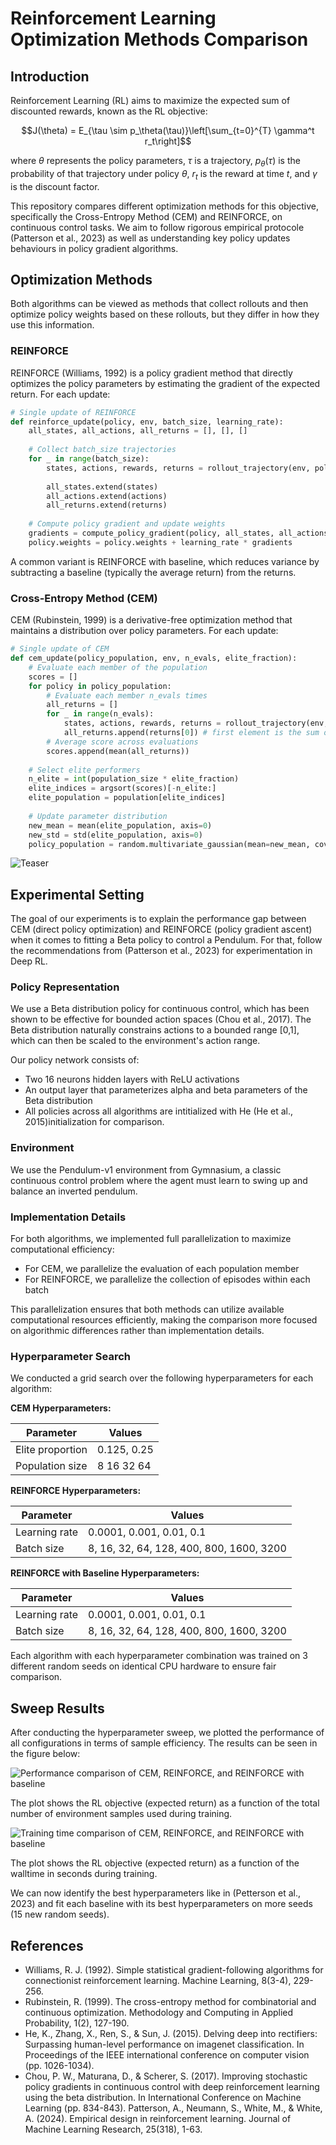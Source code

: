# Reinforcement Learning Optimization Methods Comparison

## Introduction

Reinforcement Learning (RL) aims to maximize the expected sum of discounted rewards, known as the RL objective:

$$J(\theta) = E_{\tau \sim p_\theta(\tau)}\left[\sum_{t=0}^{T} \gamma^t r_t\right]$$

where $\theta$ represents the policy parameters, $\tau$ is a trajectory, $p_\theta(\tau)$ is the probability of that trajectory under policy $\theta$, $r_t$ is the reward at time $t$, and $\gamma$ is the discount factor.

This repository compares different optimization methods for this objective, specifically the Cross-Entropy Method (CEM) and REINFORCE, on continuous control tasks. We aim to follow rigorous empirical protocole (Patterson et al., 2023) as well as understanding key policy updates behaviours in policy gradient algorithms. 

## Optimization Methods

Both algorithms can be viewed as methods that collect rollouts and then optimize policy weights based on these rollouts, but they differ in how they use this information.

### REINFORCE

REINFORCE (Williams, 1992) is a policy gradient method that directly optimizes the policy parameters by estimating the gradient of the expected return. For each update:

```python
# Single update of REINFORCE
def reinforce_update(policy, env, batch_size, learning_rate):
    all_states, all_actions, all_returns = [], [], []
    
    # Collect batch_size trajectories
    for _ in range(batch_size):
        states, actions, rewards, returns = rollout_trajectory(env, policy)
        
        all_states.extend(states)
        all_actions.extend(actions)
        all_returns.extend(returns)
    
    # Compute policy gradient and update weights
    gradients = compute_policy_gradient(policy, all_states, all_actions, all_returns)
    policy.weights = policy.weights + learning_rate * gradients
```

A common variant is REINFORCE with baseline, which reduces variance by subtracting a baseline (typically the average return) from the returns.

### Cross-Entropy Method (CEM)

CEM (Rubinstein, 1999) is a derivative-free optimization method that maintains a distribution over policy parameters. For each update:

```python
# Single update of CEM
def cem_update(policy_population, env, n_evals, elite_fraction):
    # Evaluate each member of the population
    scores = []
    for policy in policy_population:
        # Evaluate each member n_evals times
        all_returns = []
        for _ in range(n_evals):
            states, actions, rewards, returns = rollout_trajectory(env, policy)
            all_returns.append(returns[0]) # first element is the sum of discounted rewards
        # Average score across evaluations
        scores.append(mean(all_returns))
    
    # Select elite performers
    n_elite = int(population_size * elite_fraction)
    elite_indices = argsort(scores)[-n_elite:]
    elite_population = population[elite_indices]
    
    # Update parameter distribution
    new_mean = mean(elite_population, axis=0)
    new_std = std(elite_population, axis=0)
    policy_population = random.multivariate_gaussian(mean=new_mean, cov=diag(new_std), size=len(policy_population))
```
![Teaser](policy_evolution.gif)
## Experimental Setting
The goal of our experiments is to explain the performance gap between CEM (direct policy optimization) and REINFORCE (policy gradient ascent) when it comes to fitting a Beta policy to control a Pendulum. For that, follow the recommendations from (Patterson et al., 2023) for experimentation in Deep RL.
### Policy Representation

We use a Beta distribution policy for continuous control, which has been shown to be effective for bounded action spaces (Chou et al., 2017). The Beta distribution naturally constrains actions to a bounded range [0,1], which can then be scaled to the environment's action range.

Our policy network consists of:
- Two 16 neurons hidden layers with ReLU activations
- An output layer that parameterizes alpha and beta parameters of the Beta distribution
- All policies across all algorithms are intitialized with He (He et al., 2015)initialization for comparison.
### Environment

We use the Pendulum-v1 environment from Gymnasium, a classic continuous control problem where the agent must learn to swing up and balance an inverted pendulum.

### Implementation Details

For both algorithms, we implemented full parallelization to maximize computational efficiency:
- For CEM, we parallelize the evaluation of each population member
- For REINFORCE, we parallelize the collection of episodes within each batch

This parallelization ensures that both methods can utilize available computational resources efficiently, making the comparison more focused on algorithmic differences rather than implementation details.

### Hyperparameter Search

We conducted a grid search over the following hyperparameters for each algorithm:

**CEM Hyperparameters:**

| Parameter | Values |
|-----------|--------|
| Elite proportion | 0.125, 0.25 |
| Population size | 8 16 32 64 |

**REINFORCE Hyperparameters:**

| Parameter | Values |
|-----------|--------|
| Learning rate | 0.0001, 0.001, 0.01, 0.1 |
| Batch size | 8, 16, 32, 64, 128, 400, 800, 1600, 3200 |

**REINFORCE with Baseline Hyperparameters:**

| Parameter | Values |
|-----------|--------|
| Learning rate | 0.0001, 0.001, 0.01, 0.1 |
| Batch size | 8, 16, 32, 64, 128, 400, 800, 1600, 3200 |

Each algorithm with each hyperparameter combination was trained on 3 different random seeds on identical CPU hardware to ensure fair comparison.

## Sweep Results

After conducting the hyperparameter sweep, we plotted the performance of all configurations in terms of sample efficiency. The results can be seen in the figure below:

![Performance comparison of CEM, REINFORCE, and REINFORCE with baseline](pendulum_plot.png)

The plot shows the RL objective (expected return) as a function of the total number of environment samples used during training.

![Training time comparison of CEM, REINFORCE, and REINFORCE with baseline](pendulum_plot_walltime.png)

The plot shows the RL objective (expected return) as a function of the walltime in seconds during training.

We can now identify the best hyperparameters like in (Petterson et al., 2023) and fit each baseline with its best hyperparameters on more seeds (15 new random seeds).

## References

- Williams, R. J. (1992). Simple statistical gradient-following algorithms for connectionist reinforcement learning. Machine Learning, 8(3-4), 229-256.
- Rubinstein, R. (1999). The cross-entropy method for combinatorial and continuous optimization. Methodology and Computing in Applied Probability, 1(2), 127-190.
- He, K., Zhang, X., Ren, S., & Sun, J. (2015). Delving deep into rectifiers: Surpassing human-level performance on imagenet classification. In Proceedings of the IEEE international conference on computer vision (pp. 1026-1034).
- Chou, P. W., Maturana, D., & Scherer, S. (2017). Improving stochastic policy gradients in continuous control with deep reinforcement learning using the beta distribution. In International Conference on Machine Learning (pp. 834-843).
Patterson, A., Neumann, S., White, M., & White, A. (2024). Empirical design in reinforcement learning. Journal of Machine Learning Research, 25(318), 1-63.

